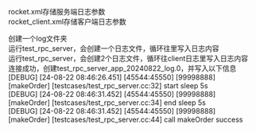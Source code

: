 rocket.xml存储服务端日志参数  
rocket_client.xml存储客户端日志参数  
  
创建一个log文件夹  
运行test_rpc_server，会创建一个日志文件，循环往里写入日志内容  
运行test_rpc_server，会创建2个日志文件，循环往client日志里写入日志内容  
连接成功，创建test_rpc_server_app_20240822_log.0，并写入以下信息  
[DEBUG]	[24-08-22 08:46:26.451]	[45544:45550]	[99998888]	[makeOrder]	[testcases/test_rpc_server.cc:32]	start sleep 5s  
[DEBUG]	[24-08-22 08:46:31.452]	[45544:45550]	[99998888]	[makeOrder]	[testcases/test_rpc_server.cc:34]	end sleep 5s  
[DEBUG]	[24-08-22 08:46:31.452]	[45544:45550]	[99998888]	[makeOrder]	[testcases/test_rpc_server.cc:44]	call makeOrder success
